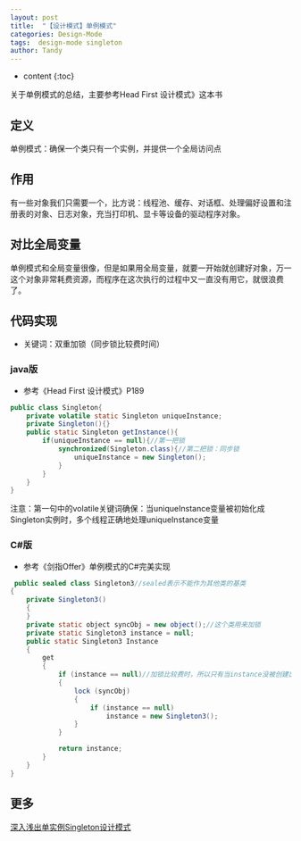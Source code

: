 ```yaml
---
layout: post
title:  "【设计模式】单例模式"
categories: Design-Mode
tags:  design-mode singleton
author: Tandy
---
```


* content
{:toc}

关于单例模式的总结，主要参考Head First 设计模式》这本书




## 定义

单例模式：确保一个类只有一个实例，并提供一个全局访问点

## 作用

有一些对象我们只需要一个，比方说：线程池、缓存、对话框、处理偏好设置和注册表的对象、日志对象，充当打印机、显卡等设备的驱动程序对象。

## 对比全局变量

单例模式和全局变量很像，但是如果用全局变量，就要一开始就创建好对象，万一这个对象非常耗费资源，而程序在这次执行的过程中又一直没有用它，就很浪费了。

## 代码实现

- 关键词：双重加锁（同步锁比较费时间）

### java版

- 参考《Head First 设计模式》P189

```java
public class Singleton{
	private volatile static Singleton uniqueInstance;
	private Singleton(){}
	public static Singleton getInstance(){
		if(uniqueInstance == null){//第一把锁
			synchronized(Singleton.class){//第二把锁：同步锁
				uniqueInstance = new Singleton();
			}
		}
	}
}
```
注意：第一句中的volatile关键词确保：当uniqueInstance变量被初始化成Singleton实例时，多个线程正确地处理uniqueInstance变量

### C#版

- 参考《剑指Offer》单例模式的C#完美实现

```java
 public sealed class Singleton3//sealed表示不能作为其他类的基类
{
    private Singleton3()
    {
    }
    private static object syncObj = new object();//这个类用来加锁
    private static Singleton3 instance = null;
    public static Singleton3 Instance
    {
        get
        {
            if (instance == null)//加锁比较费时，所以只有当instance没被创建出来时，才进行加锁操作
            {
                lock (syncObj)
                {
                    if (instance == null)
                        instance = new Singleton3();
                }
            }

            return instance;
        }
    }
}
```

## 更多

[深入浅出单实例Singleton设计模式](http://blog.csdn.net/haoel/article/details/4028232)